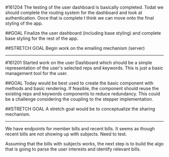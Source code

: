 #161204
The testing of the user dashboard is basically completed. Todat we should complete the routing system for the dashboard and look at authentication. Once that is complete I think we can move onto the final styling of the app.

##GOAL
Finalize the user dashboard (including base styling) and complete base styling for the rest of the app.

##STRETCH GOAL
Begin work on the emailing mechanism (server)

----

#161201
Started work on the user Dashboard which should be a simple representation of the user's selected reps and keywords. This is just a basic management tool for the user.

##GOAL
Today would be best used to create the basic component with methods and basic rendering. If feasible, the component should reuse the existing reps and keywords components to reduce redundancy. This could be a challenge considering the coupling to the stepper implementation.

##STRETCH GOAL
A stretch goal would be to conceptualize the sharing mechanism.

----

We have endpoints for member bills and recent bills.
It seems as though recent bills are not showing up with subjects. Need to test.

Assuming that the bills with subjects works, the next step is to build the algo that is going to parse the user interests and identify relevant bills.
